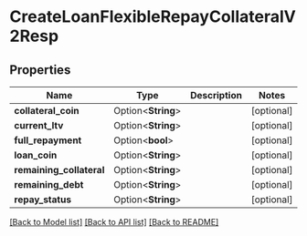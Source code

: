 # CreateLoanFlexibleRepayCollateralV2Resp

## Properties

Name | Type | Description | Notes
------------ | ------------- | ------------- | -------------
**collateral_coin** | Option<**String**> |  | [optional]
**current_ltv** | Option<**String**> |  | [optional]
**full_repayment** | Option<**bool**> |  | [optional]
**loan_coin** | Option<**String**> |  | [optional]
**remaining_collateral** | Option<**String**> |  | [optional]
**remaining_debt** | Option<**String**> |  | [optional]
**repay_status** | Option<**String**> |  | [optional]

[[Back to Model list]](../README.md#documentation-for-models) [[Back to API list]](../README.md#documentation-for-api-endpoints) [[Back to README]](../README.md)


